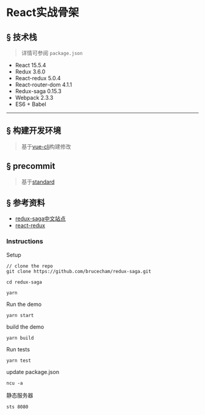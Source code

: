 # React实战骨架

## <a name="features">&sect; 技术栈</a>
> 详情可参阅 `package.json`

* React 15.5.4
* Redux 3.6.0
* React-redux 5.0.4
* React-router-dom 4.1.1 
* Redux-saga 0.15.3
* Webpack 2.3.3
* ES6 + Babel
***

## <a name="features">&sect;  构建开发环境</a>
> 基于[vue-cli](https://github.com/vuejs/vue-cli)构建修改

## <a name="features">&sect;  precommit</a>
> 基于[standard](https://github.com/feross/standard)
## <a name="reference">&sect; 参考资料</a>
* [redux-saga中文站点](http://leonshi.com/redux-saga-in-chinese/docs/introduction/BeginnerTutorial.html)
* [react-redux](https://github.com/vue-china/react-redux-starter-kit)

### Instructions

Setup

```
// clone the repo
git clone https://github.com/brucecham/redux-saga.git

cd redux-saga

yarn
```

Run the demo

```
yarn start
```

build the demo

```
yarn build
```

Run tests

```
yarn test
```

update package.json

```
ncu -a
```

静态服务器

```
sts 8080
```
